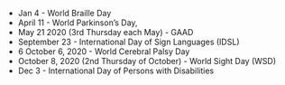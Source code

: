 - Jan 4 - World Braille Day
- April 11 - World Parkinson’s Day, 
- May 21 2020 (3rd Thursday each May) - GAAD
- September 23  - International Day of Sign Languages (IDSL) 
- 6 October 6, 2020 - World Cerebral Palsy Day
- October 8, 2020 (2nd Thursday of October) - World Sight Day (WSD)
- Dec 3 - International Day of Persons with Disabilities
